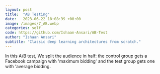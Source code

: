 ```yaml
---
layout: post
title:  "AB Testing"
date:   2023-06-22 18:08:39 +00:00
image: /images/7_AB.webp
categories: self
code: https://github.com/Ishaan-Ansari/AB-Test 
author: "Ishaan Ansari"
subtitle: "Classic deep learning architectures from scratch."
---
```

In this A/B test, We split the audience in half: the control group gets a Facebook campaign with 'maximum bidding' and the test group gets one with 'average bidding.